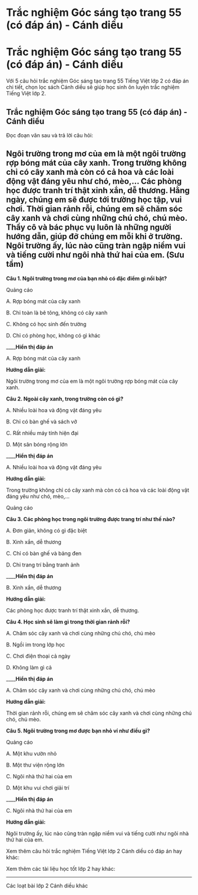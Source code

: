 # Trắc nghiệm Góc sáng tạo trang 55 (có đáp án) - Cánh diều

# Trắc nghiệm Góc sáng tạo trang 55 (có đáp án) - Cánh diều

Với 5 câu hỏi trắc nghiệm Góc sáng tạo trang 55 Tiếng Việt lớp 2 có đáp án chi tiết, chọn lọc sách Cánh diều sẽ giúp học sinh ôn luyện trắc nghiệm Tiếng Việt lớp 2.

## Trắc nghiệm Góc sáng tạo trang 55 (có đáp án) - Cánh diều

Đọc đoạn văn sau và trả lời câu hỏi: 

Ngôi trường trong mơ của em là một ngôi trường rợp bóng mát của cây xanh. Trong trường không chỉ có cây xanh mà còn có cả hoa và các loài động vật đáng yêu như chó, mèo,… Các phòng học được tranh trí thật xinh xắn, dễ thương. Hằng ngày, chúng em sẽ được tới trường học tập, vui chơi. Thời gian rảnh rỗi, chúng em sẽ chăm sóc cây xanh và chơi cùng những chú chó, chú mèo. Thầy cô và bác phục vụ luôn là những người hướng dẫn, giúp đỡ chúng em mỗi khi ở trường. Ngôi trường ấy, lúc nào cũng tràn ngập niềm vui và tiếng cười như ngôi nhà thứ hai của em. (Sưu tầm)  
---  
  
**Câu 1. Ngôi trường trong mơ của bạn nhỏ có đặc điểm gì nổi bật?**

Quảng cáo

A. Rợp bóng mát của cây xanh

B. Chỉ toàn là bê tông, không có cây xanh

C. Không có học sinh đến trường

D. Chỉ có phòng học, không có gì khác

____**Hiển thị đáp án**

A. Rợp bóng mát của cây xanh

**Hướng dẫn giải:**

Ngôi trường trong mơ của em là một ngôi trường rợp bóng mát của cây xanh.

**Câu 2. Ngoài cây xanh, trong trường còn có gì?**

A. Nhiều loài hoa và động vật đáng yêu

B. Chỉ có bàn ghế và sách vở

C. Rất nhiều máy tính hiện đại

D. Một sân bóng rộng lớn

____**Hiển thị đáp án**

A. Nhiều loài hoa và động vật đáng yêu

**Hướng dẫn giải:**

Trong trường không chỉ có cây xanh mà còn có cả hoa và các loài động vật đáng yêu như chó, mèo,…

Quảng cáo

**Câu 3. Các phòng học trong ngôi trường được trang trí như thế nào?**

A. Đơn giản, không có gì đặc biệt

B. Xinh xắn, dễ thương

C. Chỉ có bàn ghế và bảng đen

D. Chỉ trang trí bằng tranh ảnh

____**Hiển thị đáp án**

B. Xinh xắn, dễ thương

**Hướng dẫn giải:**

Các phòng học được tranh trí thật xinh xắn, dễ thương.

**Câu 4. Học sinh sẽ làm gì trong thời gian rảnh rỗi?**

A. Chăm sóc cây xanh và chơi cùng những chú chó, chú mèo

B. Ngồi im trong lớp học

C. Chơi điện thoại cả ngày

D. Không làm gì cả

____**Hiển thị đáp án**

A. Chăm sóc cây xanh và chơi cùng những chú chó, chú mèo

**Hướng dẫn giải:**

Thời gian rảnh rỗi, chúng em sẽ chăm sóc cây xanh và chơi cùng những chú chó, chú mèo.

**Câu 5. Ngôi trường trong mơ được bạn nhỏ ví như điều gì?**

Quảng cáo

A. Một khu vườn nhỏ

B. Một thư viện rộng lớn

C. Ngôi nhà thứ hai của em

D. Một khu vui chơi giải trí

____**Hiển thị đáp án**

C. Ngôi nhà thứ hai của em

**Hướng dẫn giải:**

Ngôi trường ấy, lúc nào cũng tràn ngập niềm vui và tiếng cười như ngôi nhà thứ hai của em.

Xem thêm câu hỏi trắc nghiệm Tiếng Việt lớp 2 Cánh diều có đáp án hay khác:

Xem thêm các tài liệu học tốt lớp 2 hay khác:

* * *

Các loạt bài lớp 2 Cánh diều khác
